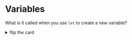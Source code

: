 # Variables

What is it called when you use `let` to create a new variable?

<details>
<summary>flip the card</summary>
<br>

## _Declaring_ a variable using `let`

```js
'use strict';

// you can not use the variable here, before it is declared.
// console.log(greeting);

let greeting;

// you can use it here, after it is declared
console.log(greeting);
```

</details>
